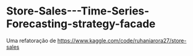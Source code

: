 # Store-Sales---Time-Series-Forecasting-strategy-facade
Uma refatoração de https://www.kaggle.com/code/ruhaniarora27/store-sales
